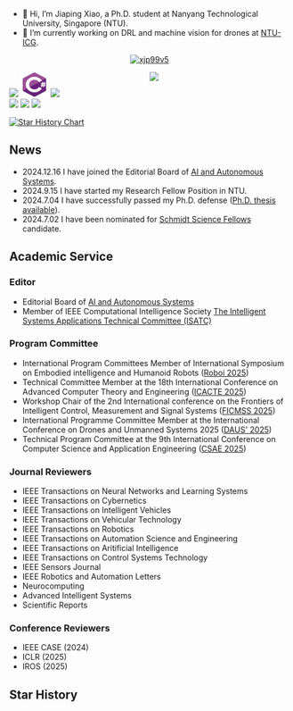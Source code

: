 - 👋 Hi, I’m Jiaping Xiao, a Ph.D. student at Nanyang Technological University, Singapore (NTU).
- 🌱 I’m currently working on DRL and machine vision for drones at [NTU-ICG](https://github.com/NTU-ICG).

</p>
<p align="center"> <a href="https://github.com/ryo-ma/github-profile-trophy"><img src="https://github-profile-trophy.vercel.app/?username=xjp99v5" alt="xjp99v5" /></a> 
</p>

<p>
<img width="50%" align="right" src="https://github-readme-stats.vercel.app/api?username=xjp99v5&show_icons=true&hide_border=true"/>
<code><img width="10%" src="https://www.vectorlogo.zone/logos/python/python-ar21.svg"></code>
<code><img width="10%" height="45" src="https://raw.githubusercontent.com/devicons/devicon/master/icons/csharp/csharp-original.svg"></code>
<code><img width="10%" src="https://www.vectorlogo.zone/logos/pytorch/pytorch-ar21.svg"></code>
<br />
<code><img width="10%" src="https://www.vectorlogo.zone/logos/ubuntu/ubuntu-ar21.svg"></code>
<code><img width="10%" src="https://www.vectorlogo.zone/logos/unity3d/unity3d-ar21.svg"></code>
<code><img width="10%" src="https://www.vectorlogo.zone/logos/ros/ros-ar21.svg"></code>
</p>

[![Star History Chart](https://api.star-history.com/svg?repos=NTU-ICG/CTS-visual-drone-swarm,NTU-ICG/AMS-DRL-for-Pursuit-Evasion,NTU-ICG/multidrone-detection-tracking,xjp99v5/Angle-Constrained-Formation-UAVs&type=Timeline)](https://star-history.com/#NTU-ICG/CTS-visual-drone-swarm&NTU-ICG/AMS-DRL-for-Pursuit-Evasion&NTU-ICG/multidrone-detection-tracking&xjp99v5/Angle-Constrained-Formation-UAVs&Timeline)


## News
- 2024.12.16 I have joined the Editorial Board of [AI and Autonomous Systems](https://elspub.com/journals/artificial-intelligence-and-autonomous-systems/editorial/). 
- 2024.9.15 I have started my Research Fellow Position in NTU.
- 2024.7.04 I have successfully passed my Ph.D. defense ([Ph.D. thesis available](https://dr.ntu.edu.sg/handle/10356/179456)).
- 2024.7.02 I have been nominated for [Schmidt Science Fellows](https://schmidtsciencefellows.org/) candidate.

## Academic Service
### Editor
- Editorial Board of [AI and Autonomous Systems](https://elspub.com/journals/artificial-intelligence-and-autonomous-systems/editorial/)
- Member of IEEE Computational Intelligence Society [The Intelligent Systems Applications Technical Committee (ISATC)](https://cis.ieee.org/committees/technical-committees/intelligent-systems-applications-technical-committee)

### Program Committee
- International Program Committees Member of International Symposium on Embodied intelligence and Humanoid Robots ([Roboi 2025](https://www.roboi.org/committees.html))
- Technical Committee Member at the 18th International Conference on Advanced Computer Theory and Engineering ([ICACTE 2025](https://www.icacte.org/)) 
- Workshop Chair of the 2nd International conference on the Frontiers of Intelligent Control, Measurement and Signal Systems ([FICMSS 2025](https://www.ficmss.org/workshops/))
- International Programme Committee Member at the International Conference on Drones and Unmanned Systems 2025 ([DAUS' 2025](https://daus-conference.com/))
- Technical Program Committee at the 9th International Conference on Computer Science and Application Engineering ([CSAE 2025](https://csaeconf.org/2025/Committee.aspx))

### Journal Reviewers
- IEEE Transactions on Neural Networks and Learning Systems
- IEEE Transactions on Cybernetics
- IEEE Transactions on Intelligent Vehicles
- IEEE Transactions on Vehicular Technology
- IEEE Transactions on Robotics
- IEEE Transactions on Automation Science and Engineering
- IEEE Transactions on Aritificial Intelligence
- IEEE Transactions on Control Systems Technology
- IEEE Sensors Journal
- IEEE Robotics and Automation Letters
- Neurocomputing
- Advanced Intelligent Systems
- Scientific Reports

### Conference Reviewers
- IEEE CASE (2024)
- ICLR (2025)
- IROS (2025)

## Star History





